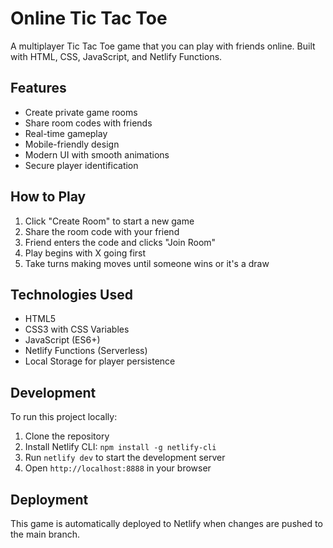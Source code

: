 # Online Tic Tac Toe

A multiplayer Tic Tac Toe game that you can play with friends online. Built with HTML, CSS, JavaScript, and Netlify Functions.

## Features

- Create private game rooms
- Share room codes with friends
- Real-time gameplay
- Mobile-friendly design
- Modern UI with smooth animations
- Secure player identification

## How to Play

1. Click "Create Room" to start a new game
2. Share the room code with your friend
3. Friend enters the code and clicks "Join Room"
4. Play begins with X going first
5. Take turns making moves until someone wins or it's a draw

## Technologies Used

- HTML5
- CSS3 with CSS Variables
- JavaScript (ES6+)
- Netlify Functions (Serverless)
- Local Storage for player persistence

## Development

To run this project locally:

1. Clone the repository
2. Install Netlify CLI: `npm install -g netlify-cli`
3. Run `netlify dev` to start the development server
4. Open `http://localhost:8888` in your browser

## Deployment

This game is automatically deployed to Netlify when changes are pushed to the main branch. 